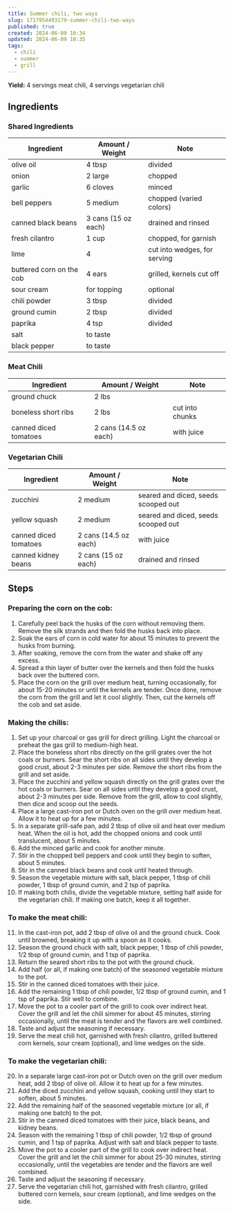 ```yaml
---
title: Summer chili, two ways
slug: 1717954493179-summer-chili-two-ways
published: true
created: 2024-06-09 10:34
updated: 2024-06-09 10:35
tags:
  - chili
  - summer
  - grill
---
```

**Yield:** 4 servings meat chili, 4 servings vegetarian chili

## Ingredients

### Shared Ingredients
| Ingredient            | Amount / Weight       | Note                        |
| --------------------- | --------------------- | --------------------------- |
| olive oil             | 4 tbsp                | divided                     |
| onion                 | 2 large               | chopped                     |
| garlic                | 6 cloves              | minced                      |
| bell peppers          | 5 medium              | chopped (varied colors)     |
| canned black beans    | 3 cans (15 oz each)   | drained and rinsed          |
| fresh cilantro        | 1 cup                 | chopped, for garnish        |
| lime                  | 4                     | cut into wedges, for serving|
| buttered corn on the cob | 4 ears              | grilled, kernels cut off    |
| sour cream            | for topping           | optional                    |
| chili powder          | 3 tbsp                | divided                     |
| ground cumin          | 2 tbsp                | divided                     |
| paprika               | 4 tsp                 | divided                     |
| salt                  | to taste              |                             |
| black pepper          | to taste              |                             |

### Meat Chili
| Ingredient            | Amount / Weight       | Note                        |
| --------------------- | --------------------- | --------------------------- |
| ground chuck          | 2 lbs                 |                             |
| boneless short ribs   | 2 lbs                 | cut into chunks             |
| canned diced tomatoes | 2 cans (14.5 oz each) | with juice                  |

### Vegetarian Chili
| Ingredient            | Amount / Weight       | Note                        |
| --------------------- | --------------------- | --------------------------- |
| zucchini              | 2 medium              | seared and diced, seeds scooped out |
| yellow squash         | 2 medium              | seared and diced, seeds scooped out |
| canned diced tomatoes | 2 cans (14.5 oz each) | with juice                  |
| canned kidney beans   | 2 cans (15 oz each)   | drained and rinsed          |

## Steps

### Preparing the corn on the cob:
1. Carefully peel back the husks of the corn without removing them. Remove the silk strands and then fold the husks back into place.
2. Soak the ears of corn in cold water for about 15 minutes to prevent the husks from burning.
3. After soaking, remove the corn from the water and shake off any excess.
4. Spread a thin layer of butter over the kernels and then fold the husks back over the buttered corn.
5. Place the corn on the grill over medium heat, turning occasionally, for about 15-20 minutes or until the kernels are tender. Once done, remove the corn from the grill and let it cool slightly. Then, cut the kernels off the cob and set aside.

### Making the chilis:
1. Set up your charcoal or gas grill for direct grilling. Light the charcoal or preheat the gas grill to medium-high heat.
2. Place the boneless short ribs directly on the grill grates over the hot coals or burners. Sear the short ribs on all sides until they develop a good crust, about 2-3 minutes per side. Remove the short ribs from the grill and set aside.
3. Place the zucchini and yellow squash directly on the grill grates over the hot coals or burners. Sear on all sides until they develop a good crust, about 2-3 minutes per side. Remove from the grill, allow to cool slightly, then dice and scoop out the seeds.
4. Place a large cast-iron pot or Dutch oven on the grill over medium heat. Allow it to heat up for a few minutes.
5. In a separate grill-safe pan, add 2 tbsp of olive oil and heat over medium heat. When the oil is hot, add the chopped onions and cook until translucent, about 5 minutes.
6. Add the minced garlic and cook for another minute.
7. Stir in the chopped bell peppers and cook until they begin to soften, about 5 minutes.
8. Stir in the canned black beans and cook until heated through.
9. Season the vegetable mixture with salt, black pepper, 1 tbsp of chili powder, 1 tbsp of ground cumin, and 2 tsp of paprika.
10. If making both chilis, divide the vegetable mixture, setting half aside for the vegetarian chili. If making one batch, keep it all together.

### To make the meat chili:
11. In the cast-iron pot, add 2 tbsp of olive oil and the ground chuck. Cook until browned, breaking it up with a spoon as it cooks.
12. Season the ground chuck with salt, black pepper, 1 tbsp of chili powder, 1/2 tbsp of ground cumin, and 1 tsp of paprika.
13. Return the seared short ribs to the pot with the ground chuck.
14. Add half (or all, if making one batch) of the seasoned vegetable mixture to the pot.
15. Stir in the canned diced tomatoes with their juice.
16. Add the remaining 1 tbsp of chili powder, 1/2 tbsp of ground cumin, and 1 tsp of paprika. Stir well to combine.
17. Move the pot to a cooler part of the grill to cook over indirect heat. Cover the grill and let the chili simmer for about 45 minutes, stirring occasionally, until the meat is tender and the flavors are well combined.
18. Taste and adjust the seasoning if necessary.
19. Serve the meat chili hot, garnished with fresh cilantro, grilled buttered corn kernels, sour cream (optional), and lime wedges on the side.

### To make the vegetarian chili:
20. In a separate large cast-iron pot or Dutch oven on the grill over medium heat, add 2 tbsp of olive oil. Allow it to heat up for a few minutes.
21. Add the diced zucchini and yellow squash, cooking until they start to soften, about 5 minutes.
22. Add the remaining half of the seasoned vegetable mixture (or all, if making one batch) to the pot.
23. Stir in the canned diced tomatoes with their juice, black beans, and kidney beans.
24. Season with the remaining 1 tbsp of chili powder, 1/2 tbsp of ground cumin, and 1 tsp of paprika. Adjust with salt and black pepper to taste.
25. Move the pot to a cooler part of the grill to cook over indirect heat. Cover the grill and let the chili simmer for about 25-30 minutes, stirring occasionally, until the vegetables are tender and the flavors are well combined.
26. Taste and adjust the seasoning if necessary.
27. Serve the vegetarian chili hot, garnished with fresh cilantro, grilled buttered corn kernels, sour cream (optional), and lime wedges on the side.